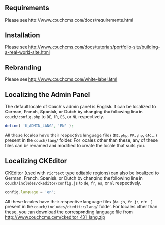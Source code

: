 Requirements
------------
Please see http://www.couchcms.com/docs/requirements.html


Installation
------------
Please see http://www.couchcms.com/docs/tutorials/portfolio-site/building-a-real-world-site.html


Rebranding
----------
Please see http://www.couchcms.com/white-label.html


Localizing the Admin Panel
--------------------------
The default locale of Couch's admin panel is English.
It can be localized to German, French, Spanish, or Dutch by changing the following line in `couch/config.php` to `DE`, `FR`, `ES`, or `NL` respectively.

```PHP
define( 'K_ADMIN_LANG', 'EN' );
```

All these locales have their respective language files (`DE.php`, `FR.php`, etc...) present in the `couch/lang/` folder.
For locales other than these, any of these files can be renamed and modified to create the locale that suits you.


Localizing CKEditor
-------------------
CKEditor (used with `richtext` type editable regions) can also be localized to German, French, Spanish, or Dutch by changing the following line in `couch/includes/ckeditor/config.js` to `de`, `fr`, `es`, or `nl` respectively.

```JavaScript
config.language = 'en';
```

All these locales have their respective language files (`de.js`, `fr.js`, etc...) present in the `couch/includes/ckeditor/lang/` folder.
For locales other than these, you can download the corresponding language file from http://www.couchcms.com/ckeditor_431_lang.zip
